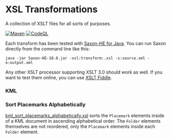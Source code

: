 # XSL Transformations

A collection of XSLT files for all sorts of purposes.

[![Maven](https://github.com/thomasleplus/xsl-transformations/workflows/Maven/badge.svg)](https://github.com/thomasleplus/xsl-transformations/actions?query=workflow:"Maven")
[![CodeQL](https://github.com/thomasleplus/xsl-transformations/workflows/CodeQL/badge.svg)](https://github.com/thomasleplus/xsl-transformations/actions?query=workflow:"CodeQL")

Each transform has been tested with [Saxon-HE for Java](https://www.saxonica.com/download/java.xml). You can run Saxon directly from the command line like this:

`java -jar Saxon-HE-10.0.jar -xsl:transform:.xsl -s:source.xml -o:output.xml`

Any other XSLT processor supporting XSLT 3.0 should work as well. If you want to test them online, you can use [XSLT Fiddle](https://xsltfiddle.liberty-development.net).

### KML

### Sort Placemarks Alphabetically

[kml_sort_placemarks_alphabetically.xsl](src/main/resources/xml/kml/kml_sort_placemarks_alphabetically.xsl) sorts the `Placemark` elements inside of a KML document in ascending alphabetical order. The `Folder` elements themselves are not reordered, only the `Placemark` elements inside each `Folder` element.
